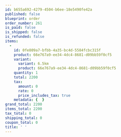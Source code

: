 ```yaml
---
id: b655a692-4279-4504-b6ee-18e5490fe42a
published: false
blueprint: order
order_number: 261
is_paid: false
is_shipped: false
is_refunded: false
items:
  -
    id: 0fe809a7-bfbb-4a35-bc4d-5584fcbc315f
    product: 66e767a9-ee34-4dc4-8681-d09bb59f0cf5
    variant:
      variant: 6.5km
      product: 66e767a9-ee34-4dc4-8681-d09bb59f0cf5
    quantity: 1
    total: 2200
    tax:
      amount: 0
      rate: 0
      price_includes_tax: true
    metadata: {  }
grand_total: 2200
items_total: 2200
tax_total: 0
shipping_total: 0
coupon_total: 0
title: ' '
---
```

